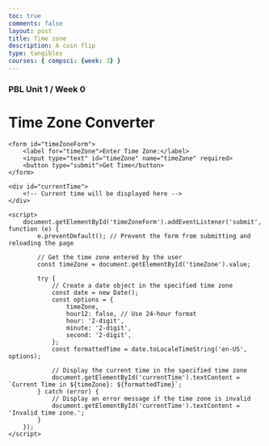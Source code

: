 ```yaml
---
toc: true
comments: false
layout: post
title: Time zone
description: A coin flip
type: tangibles
courses: { compsci: {week: 3} }
---
```


### PBL Unit 1 / Week 0


<html lang="en">
<head>
    <meta charset="UTF-8">
    <title>Time Zone Converter</title>
</head>
<body>
    <h1>Time Zone Converter</h1>
    
    <form id="timeZoneForm">
        <label for="timeZone">Enter Time Zone:</label>
        <input type="text" id="timeZone" name="timeZone" required>
        <button type="submit">Get Time</button>
    </form>

    <div id="currentTime">
        <!-- Current time will be displayed here -->
    </div>

    <script>
        document.getElementById('timeZoneForm').addEventListener('submit', function (e) {
            e.preventDefault(); // Prevent the form from submitting and reloading the page

            // Get the time zone entered by the user
            const timeZone = document.getElementById('timeZone').value;

            try {
                // Create a date object in the specified time zone
                const date = new Date();
                const options = {
                    timeZone,
                    hour12: false, // Use 24-hour format
                    hour: '2-digit',
                    minute: '2-digit',
                    second: '2-digit',
                };
                const formattedTime = date.toLocaleTimeString('en-US', options);

                // Display the current time in the specified time zone
                document.getElementById('currentTime').textContent = `Current Time in ${timeZone}: ${formattedTime}`;
            } catch (error) {
                // Display an error message if the time zone is invalid
                document.getElementById('currentTime').textContent = 'Invalid time zone.';
            }
        });
    </script>
</body>
</html>